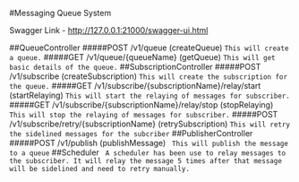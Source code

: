 #Messaging Queue System

Swagger Link - http://127.0.0.1:21000/swagger-ui.html

##QueueController
#####POST /v1/queue (createQueue)
``
This will create a queue.
``
#####GET /v1/queue/{queueName} (getQueue)
``
This will get basic details of the queue.
``
##SubscriptionController
#####POST /v1/subscribe (createSubscription)
``
This will create the subscription for the queue.
``
#####GET /v1/subscribe/{subscriptionName}/relay/start (startRelaying)
``
This will start the relaying of messages for subscriber.
``
#####GET /v1/subscribe/{subscriptionName}/relay/stop (stopRelaying)
``
This will stop the relaying of messages for subscriber.
``
#####POST /v1/subscribe/retry/{subscriptionName} (retrySubscription)
``
This will retry the sidelined messages for the subcriber
``
##PublisherController
#####POST /v1/publish (publishMessage)
``
This will publish the message to a queue``
##Scheduler
``
A scheduler has been use to relay messages to the subscriber. It will relay the message 5 times after that message will be sidelined and need to retry manually.``